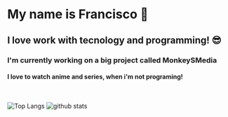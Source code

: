# My name is Francisco 👏

## I love work with tecnology and programming! 😎

### I'm currently working on a big project called MonkeySMedia

#### I love to watch anime and series, when i'm not programing!

<br />

![Top Langs](https://github-readme-stats.vercel.app/api/top-langs/?username=ProgramingIsTheFuture&layout=compact&theme=dark&hide=PHP)
![github stats](https://github-readme-stats.vercel.app/api?username=ProgramingIsTheFuture&show_icons=true&theme=dark)
